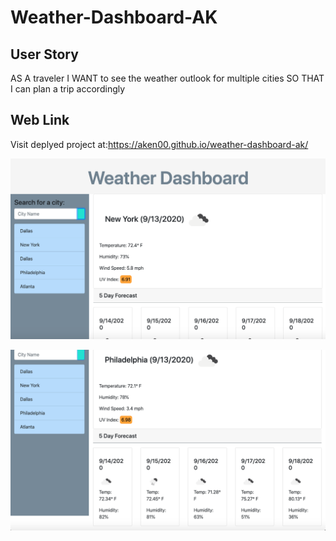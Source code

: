 # Weather-Dashboard-AK

## User Story

AS A traveler
I WANT to see the weather outlook for multiple cities
SO THAT I can plan a trip accordingly

## Web Link
Visit deplyed project at:https://aken00.github.io/weather-dashboard-ak/

![](images/WeatherDash1.png)

![](images/WeatherDash2.png)